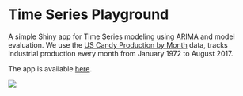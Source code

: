 # Time Series Playground

A simple Shiny app for Time Series modeling using ARIMA and model evaluation.
We use the [US Candy Production by Month](https://www.kaggle.com/rtatman/us-candy-production-by-month) data, tracks industrial production every month from January 1972 to August 2017.

The app is available [here](https://avivnav.shinyapps.io/tsplayground/).

![](/Users/avivnavon/Desktop/TSPlayground.png)